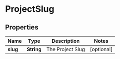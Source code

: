 

# ProjectSlug


## Properties

Name | Type | Description | Notes
------------ | ------------- | ------------- | -------------
**slug** | **String** | The Project Slug |  [optional]



